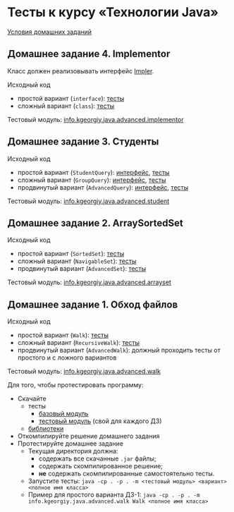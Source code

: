 # Тесты к курсу «Технологии Java»

[Условия домашних заданий](https://www.kgeorgiy.info/courses/java-advanced/homeworks.html)


## Домашнее задание 4. Implementor

Класс должен реализовывать интерфейс
[Impler](modules/info.kgeorgiy.java.advanced.implementor/info/kgeorgiy/java/advanced/implementor/Impler.java).

Исходный код

 * простой вариант (`interface`): 
    [тесты](modules/info.kgeorgiy.java.advanced.implementor/info/kgeorgiy/java/advanced/implementor/InterfaceImplementorTest.java)
 * сложный вариант (`class`):
    [тесты](modules/info.kgeorgiy.java.advanced.implementor/info/kgeorgiy/java/advanced/implementor/ClassImplementorTest.java)

Тестовый модуль: [info.kgeorgiy.java.advanced.implementor](artifacts/info.kgeorgiy.java.advanced.implementor.jar)


## Домашнее задание 3. Студенты

Исходный код

 * простой вариант (`StudentQuery`):
    [интерфейс](modules/info.kgeorgiy.java.advanced.student/info/kgeorgiy/java/advanced/student/StudentQuery.java),
    [тесты](modules/info.kgeorgiy.java.advanced.student/info/kgeorgiy/java/advanced/student/StudentQueryTest.java)
 * сложный вариант (`GroupQuery`):
    [интерфейс](modules/info.kgeorgiy.java.advanced.student/info/kgeorgiy/java/advanced/student/GroupQuery.java),
    [тесты](modules/info.kgeorgiy.java.advanced.student/info/kgeorgiy/java/advanced/student/GroupQueryTest.java)
 * продвинутый вариант (`AdvancedQuery`):
    [интерфейс](modules/info.kgeorgiy.java.advanced.student/info/kgeorgiy/java/advanced/student/AdvancedQuery.java),
    [тесты](modules/info.kgeorgiy.java.advanced.student/info/kgeorgiy/java/advanced/student/AdvancedQueryTest.java)

Тестовый модуль: [info.kgeorgiy.java.advanced.student](artifacts/info.kgeorgiy.java.advanced.student.jar)


## Домашнее задание 2. ArraySortedSet

Исходный код

 * простой вариант (`SortedSet`): 
    [тесты](modules/info.kgeorgiy.java.advanced.arrayset/info/kgeorgiy/java/advanced/arrayset/SortedSetTest.java)
 * сложный вариант (`NavigableSet`): 
    [тесты](modules/info.kgeorgiy.java.advanced.arrayset/info/kgeorgiy/java/advanced/arrayset/NavigableSetTest.java)
 * продвинутый вариант (`AdvancedSet`): 
    [тесты](modules/info.kgeorgiy.java.advanced.arrayset/info/kgeorgiy/java/advanced/arrayset/AdvancedSetTest.java)

Тестовый модуль: [info.kgeorgiy.java.advanced.arrayset](artifacts/info.kgeorgiy.java.advanced.arrayset.jar)


## Домашнее задание 1. Обход файлов

Исходный код

 * простой вариант (`Walk`):
    [тесты](modules/info.kgeorgiy.java.advanced.walk/info/kgeorgiy/java/advanced/walk/WalkTest.java)
 * сложный вариант (`RecursiveWalk`):
    [тесты](modules/info.kgeorgiy.java.advanced.walk/info/kgeorgiy/java/advanced/walk/RecursiveWalkTest.java)
 * продвинутый вариант (`AdvancedWalk`):
    должный проходить тесты от простого и с ложного вариантов

Тестовый модуль: [info.kgeorgiy.java.advanced.walk](artifacts/info.kgeorgiy.java.advanced.walk.jar)

Для того, чтобы протестировать программу:

 * Скачайте
    * тесты
        * [базовый модуль](artifacts/info.kgeorgiy.java.advanced.base.jar)
        * [тестовый модуль](artifacts/info.kgeorgiy.java.advanced.walk.jar) (свой для каждого ДЗ)
    * [библиотеки](lib)
 * Откомпилируйте решение домашнего задания
 * Протестируйте домашнее задание
    * Текущая директория должна:
       * содержать все скачанные `.jar` файлы;
       * содержать скомпилированное решение;
       * __не__ содержать скомпилированные самостоятельно тесты.
    * Запустите тесты:
        `java -cp . -p . -m <тестовый модуль> <вариант> <полное имя класса>`
    * Пример для простого варианта ДЗ-1:
        `java -cp . -p . -m info.kgeorgiy.java.advanced.walk Walk <полное имя класса>`
